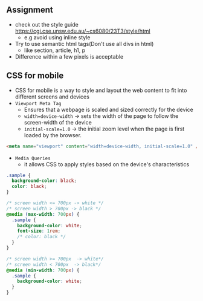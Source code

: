 ## Assignment

- check out the style guide https://cgi.cse.unsw.edu.au/~cs6080/23T3/style/html
  - e.g avoid using inline style
- Try to use semantic html tags(Don't use all divs in html)
  - like section, article, h1, p
- Difference within a few pixels is acceptable

## CSS for mobile

- CSS for mobile is a way to style and layout the web content to fit into different screens and devices
- `Viewport Meta Tag`
  - Ensures that a webpage is scaled and sized correctly for the device
  - `width=device-width` -> sets the width of the page to follow the screen-width of the device
  - `initial-scale=1.0` -> the initial zoom level when the page is first loaded by the browser.

```html
<meta name="viewport" content="width=device-width, initial-scale=1.0" />
```

- `Media Queries`
  - it allows CSS to apply styles based on the device's characteristics

```css
.sample {
  background-color: black;
  color: black;
}

/* screen width <= 700px -> white */
/* screen width > 700px -> black */
@media (max-width: 700px) {
  .sample {
    background-color: white;
    font-size: 1rem;
    /* color: black */
  }
}

/* screen width >= 700px  -> white*/
/* screen width < 700px  -> black*/
@media (min-width: 700px) {
  .sample {
    background-color: white;
  }
}
```
